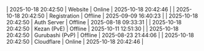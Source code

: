 | 2025-10-18 20:42:50 | Website | Online | 2025-10-18 20:42:46 |
| 2025-10-18 20:42:50 | Registration | Offline | 2025-09-09 16:40:23 |
| 2025-10-18 20:42:50 | Auth Server | Offline | 2025-08-18 09:33:31 |
| 2025-10-18 20:42:50 | Kezan (PvE) | Offline | 2025-10-11 12:51:30 |
| 2025-10-18 20:42:50 | Gurubashi (PvP) | Offline | 2025-08-23 21:44:06 |
| 2025-10-18 20:42:50 | Cloudflare | Online | 2025-10-18 20:42:46 |
